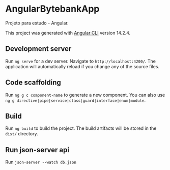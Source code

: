 # AngularBytebankApp

Projeto para estudo - Angular. 

This project was generated with [Angular CLI](https://github.com/angular/angular-cli) version 14.2.4.

## Development server

Run `ng serve` for a dev server. Navigate to `http://localhost:4200/`. The application will automatically reload if you change any of the source files.

## Code scaffolding

Run `ng g c component-name` to generate a new component. 
You can also use `ng g directive|pipe|service|class|guard|interface|enum|module`.

## Build

Run `ng build` to build the project. The build artifacts will be stored in the `dist/` directory.

## Run json-server api 
Run `json-server --watch db.json`
